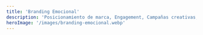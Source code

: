 ```yaml
---
title: 'Branding Emocional'
description: 'Posicionamiento de marca, Engagement, Campañas creativas, Diseño y programación web y Estrategias para mejorar reputación online.'
heroImage: '/images/branding-emocional.webp'
---
```

